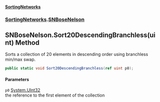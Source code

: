 #### [SortingNetworks](index.md 'index')
### [SortingNetworks](SortingNetworks.md 'SortingNetworks').[SNBoseNelson](SortingNetworks_SNBoseNelson.md 'SortingNetworks.SNBoseNelson')
## SNBoseNelson.Sort20DescendingBranchless(uint) Method
Sorts a collection of 20 elements in descending order using branchless min/max swap.  
```csharp
public static void Sort20DescendingBranchless(ref uint p0);
```
#### Parameters
<a name='SortingNetworks_SNBoseNelson_Sort20DescendingBranchless(uint)_p0'></a>
`p0` [System.UInt32](https://docs.microsoft.com/en-us/dotnet/api/System.UInt32 'System.UInt32')  
the reference to the first element of the collection
  
